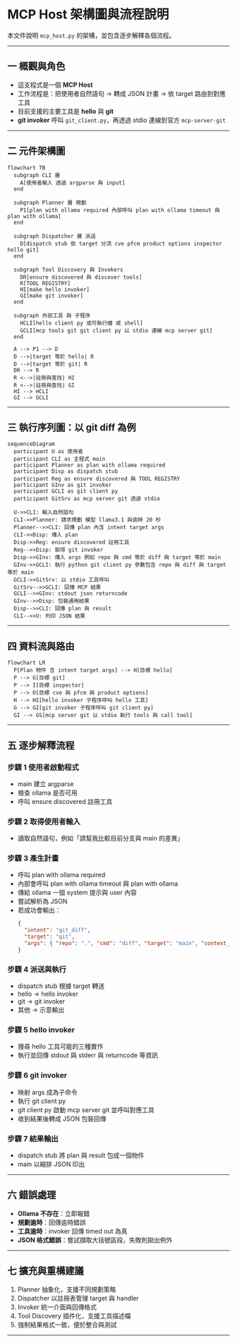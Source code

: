 # MCP Host 架構圖與流程說明

本文件說明 `mcp_host.py` 的架構，並包含逐步解釋各個流程。

---

## 一 概觀與角色

- 這支程式是一個 **MCP Host**
- 工作流程是：把使用者自然語句 → 轉成 JSON 計畫 → 依 target 路由到對應工具
- 目前支援的主要工具是 **hello** 與 **git**
- **git invoker** 呼叫 `git_client.py`，再透過 stdio 連線到官方 `mcp-server-git`

---

## 二 元件架構圖

```mermaid
flowchart TB
  subgraph CLI 層
    A[使用者輸入 透過 argparse 與 input]
  end

  subgraph Planner 層 規劃
    P1[plan with ollama required 內部呼叫 plan with ollama timeout 與 plan with ollama]
  end

  subgraph Dispatcher 層 派送
    D[dispatch stub 依 target 分流 cve pfcm product options inspector hello git]
  end

  subgraph Tool Discovery 與 Invokers
    DR[ensure discovered 與 discover tools]
    R[TOOL REGISTRY]
    HI[make hello invoker]
    GI[make git invoker]
  end

  subgraph 外部工具 與 子程序
    HCLI[hello client py 或可執行檔 或 shell]
    GCLI[mcp tools git git client py 以 stdio 連線 mcp server git]
  end

  A --> P1 --> D
  D -->|target 等於 hello| R
  D -->|target 等於 git| R
  DR --> R
  R <-->|註冊與查找| HI
  R <-->|註冊與查找| GI
  HI --> HCLI
  GI --> GCLI
```

---

## 三 執行序列圖：以 git diff 為例

```mermaid
sequenceDiagram
  participant U as 使用者
  participant CLI as 主程式 main
  participant Planner as plan with ollama required
  participant Disp as dispatch stub
  participant Reg as ensure discovered 與 TOOL REGISTRY
  participant GInv as git invoker
  participant GCLI as git client py
  participant GitSrv as mcp server git 透過 stdio

  U->>CLI: 輸入自然語句
  CLI->>Planner: 請求規劃 模型 llama3.1 與逾時 20 秒
  Planner-->>CLI: 回傳 plan 內含 intent target args
  CLI->>Disp: 傳入 plan
  Disp->>Reg: ensure discovered 註冊工具
  Reg-->>Disp: 取得 git invoker
  Disp->>GInv: 傳入 args 例如 repo 與 cmd 等於 diff 與 target 等於 main
  GInv->>GCLI: 執行 python git client py 參數包含 repo 與 diff 與 target 等於 main
  GCLI->>GitSrv: 以 stdio 工具呼叫
  GitSrv-->>GCLI: 回傳 MCP 結果
  GCLI-->>GInv: stdout json returncode
  GInv-->>Disp: 包裝通用結果
  Disp-->>CLI: 回傳 plan 與 result
  CLI-->>U: 列印 JSON 結果
```

---

## 四 資料流與路由

```mermaid
flowchart LR
  P[Plan 物件 含 intent target args] --> H[目標 hello]
  P --> G[目標 git]
  P --> I[目標 inspector]
  P --> O[目標 cve 與 pfcm 與 product options]
  H --> HI[hello invoker 子程序呼叫 hello 工具]
  G --> GI[git invoker 子程序呼叫 git client py]
  GI --> GS[mcp server git 以 stdio 執行 tools 與 call tool]
```

---

## 五 逐步解釋流程

### 步驟 1 使用者啟動程式
- main 建立 argparse
- 檢查 ollama 是否可用
- 呼叫 ensure discovered 註冊工具

### 步驟 2 取得使用者輸入
- 讀取自然語句，例如「請幫我比較目前分支與 main 的差異」

### 步驟 3 產生計畫
- 呼叫 plan with ollama required
- 內部會呼叫 plan with ollama timeout 與 plan with ollama
- 傳給 ollama 一個 system 提示與 user 內容
- 嘗試解析為 JSON
- 若成功會輸出：
  ```json
  {
    "intent": "git_diff",
    "target": "git",
    "args": { "repo": ".", "cmd": "diff", "target": "main", "context_lines": 5 }
  }
  ```

### 步驟 4 派送與執行
- dispatch stub 根據 target 轉送
- hello → hello invoker
- git → git invoker
- 其他 → 示意輸出

### 步驟 5 hello invoker
- 搜尋 hello 工具可能的三種實作
- 執行並回傳 stdout 與 stderr 與 returncode 等資訊

### 步驟 6 git invoker
- 映射 args 成為子命令
- 執行 git client py
- git client py 啟動 mcp server git 並呼叫對應工具
- 收到結果後轉成 JSON 包裝回傳

### 步驟 7 結果輸出
- dispatch stub 將 plan 與 result 包成一個物件
- main 以縮排 JSON 印出

---

## 六 錯誤處理

- **Ollama 不存在**：立即報錯
- **規劃逾時**：回傳逾時錯誤
- **工具逾時**：invoker 回傳 timed out 為真
- **JSON 格式錯誤**：嘗試擷取大括號區段，失敗則拋出例外

---

## 七 擴充與重構建議

1. Planner 抽象化，支援不同規劃策略
2. Dispatcher 以註冊表管理 target 與 handler
3. Invoker 統一介面與回傳格式
4. Tool Discovery 插件化，支援工具描述檔
5. 強制結果格式一致，便於整合與測試

---